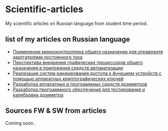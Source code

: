 # Scientific-articles

My scientific articles on Russian language from student time period.

## list of my articles on Russian language

 - [Применение микроконтроллера общего назначения для управлентя двитгателями постоянного тока](https://github.com/M0nteCarl0/Scientific-articles/blob/main/articles/atpip_s_68.pdf)
 - [Перспектива внедрения графических процессоров общего назначения в приложения средств автоматизации](https://github.com/M0nteCarl0/Scientific-articles/blob/main/articles/atpip_s_107.pdf)
 - [Реализация систем ранжирования доступа к функциям устройств с помощью аппаратных криптографических ключей](https://github.com/M0nteCarl0/Scientific-articles/blob/main/articles/atpip_s_127.pdf)
 - [Разработка аппаратных и программных средств дозиметров](https://github.com/M0nteCarl0/Scientific-articles/blob/main/articles/atpip_s_135.pdf)
 - [Разработка программного обеспечения для тестирования и калибровки дозиметра](https://github.com/M0nteCarl0/Scientific-articles/blob/main/articles/atpip_s_151.pdf)
 
 ## Sources FW & SW from articles
Coming soon..
